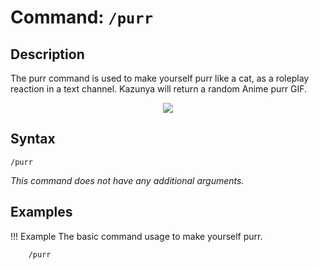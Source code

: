 # **Command:** `/purr`

## **Description**

The purr command is used to make yourself purr like a cat, as a roleplay reaction in a text channel. Kazunya will return a random Anime purr GIF.

<p align="center"><img src="https://c.tenor.com/LhGIR486YogAAAAC/neko-anime.gif"></p>

## **Syntax**

    /purr

*This command does not have any additional arguments.*

## **Examples**

!!! Example
    The basic command usage to make yourself purr.

        /purr